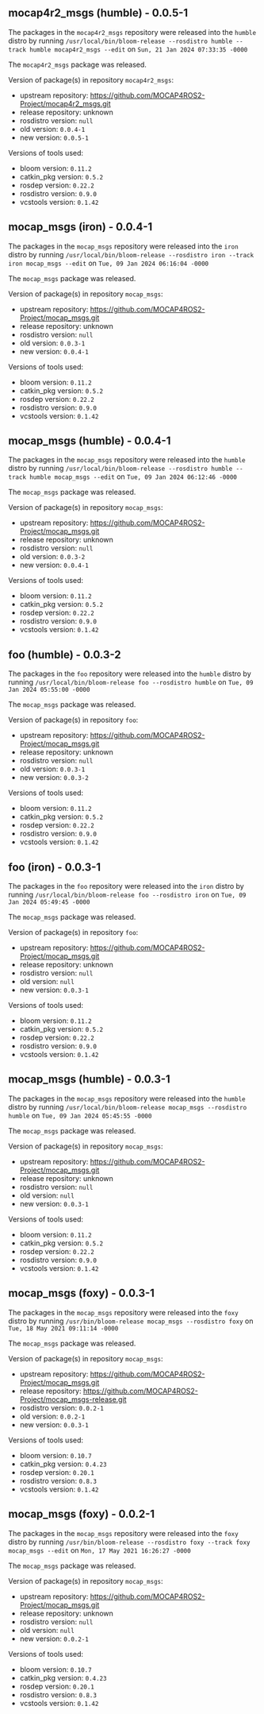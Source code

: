 ## mocap4r2_msgs (humble) - 0.0.5-1

The packages in the `mocap4r2_msgs` repository were released into the `humble` distro by running `/usr/local/bin/bloom-release --rosdistro humble --track humble mocap4r2_msgs --edit` on `Sun, 21 Jan 2024 07:33:35 -0000`

The `mocap4r2_msgs` package was released.

Version of package(s) in repository `mocap4r2_msgs`:

- upstream repository: https://github.com/MOCAP4ROS2-Project/mocap4r2_msgs.git
- release repository: unknown
- rosdistro version: `null`
- old version: `0.0.4-1`
- new version: `0.0.5-1`

Versions of tools used:

- bloom version: `0.11.2`
- catkin_pkg version: `0.5.2`
- rosdep version: `0.22.2`
- rosdistro version: `0.9.0`
- vcstools version: `0.1.42`


## mocap_msgs (iron) - 0.0.4-1

The packages in the `mocap_msgs` repository were released into the `iron` distro by running `/usr/local/bin/bloom-release --rosdistro iron --track iron mocap_msgs --edit` on `Tue, 09 Jan 2024 06:16:04 -0000`

The `mocap_msgs` package was released.

Version of package(s) in repository `mocap_msgs`:

- upstream repository: https://github.com/MOCAP4ROS2-Project/mocap_msgs.git
- release repository: unknown
- rosdistro version: `null`
- old version: `0.0.3-1`
- new version: `0.0.4-1`

Versions of tools used:

- bloom version: `0.11.2`
- catkin_pkg version: `0.5.2`
- rosdep version: `0.22.2`
- rosdistro version: `0.9.0`
- vcstools version: `0.1.42`


## mocap_msgs (humble) - 0.0.4-1

The packages in the `mocap_msgs` repository were released into the `humble` distro by running `/usr/local/bin/bloom-release --rosdistro humble --track humble mocap_msgs --edit` on `Tue, 09 Jan 2024 06:12:46 -0000`

The `mocap_msgs` package was released.

Version of package(s) in repository `mocap_msgs`:

- upstream repository: https://github.com/MOCAP4ROS2-Project/mocap_msgs.git
- release repository: unknown
- rosdistro version: `null`
- old version: `0.0.3-2`
- new version: `0.0.4-1`

Versions of tools used:

- bloom version: `0.11.2`
- catkin_pkg version: `0.5.2`
- rosdep version: `0.22.2`
- rosdistro version: `0.9.0`
- vcstools version: `0.1.42`


## foo (humble) - 0.0.3-2

The packages in the `foo` repository were released into the `humble` distro by running `/usr/local/bin/bloom-release foo --rosdistro humble` on `Tue, 09 Jan 2024 05:55:00 -0000`

The `mocap_msgs` package was released.

Version of package(s) in repository `foo`:

- upstream repository: https://github.com/MOCAP4ROS2-Project/mocap_msgs.git
- release repository: unknown
- rosdistro version: `null`
- old version: `0.0.3-1`
- new version: `0.0.3-2`

Versions of tools used:

- bloom version: `0.11.2`
- catkin_pkg version: `0.5.2`
- rosdep version: `0.22.2`
- rosdistro version: `0.9.0`
- vcstools version: `0.1.42`


## foo (iron) - 0.0.3-1

The packages in the `foo` repository were released into the `iron` distro by running `/usr/local/bin/bloom-release foo --rosdistro iron` on `Tue, 09 Jan 2024 05:49:45 -0000`

The `mocap_msgs` package was released.

Version of package(s) in repository `foo`:

- upstream repository: https://github.com/MOCAP4ROS2-Project/mocap_msgs.git
- release repository: unknown
- rosdistro version: `null`
- old version: `null`
- new version: `0.0.3-1`

Versions of tools used:

- bloom version: `0.11.2`
- catkin_pkg version: `0.5.2`
- rosdep version: `0.22.2`
- rosdistro version: `0.9.0`
- vcstools version: `0.1.42`


## mocap_msgs (humble) - 0.0.3-1

The packages in the `mocap_msgs` repository were released into the `humble` distro by running `/usr/local/bin/bloom-release mocap_msgs --rosdistro humble` on `Tue, 09 Jan 2024 05:45:55 -0000`

The `mocap_msgs` package was released.

Version of package(s) in repository `mocap_msgs`:

- upstream repository: https://github.com/MOCAP4ROS2-Project/mocap_msgs.git
- release repository: unknown
- rosdistro version: `null`
- old version: `null`
- new version: `0.0.3-1`

Versions of tools used:

- bloom version: `0.11.2`
- catkin_pkg version: `0.5.2`
- rosdep version: `0.22.2`
- rosdistro version: `0.9.0`
- vcstools version: `0.1.42`


## mocap_msgs (foxy) - 0.0.3-1

The packages in the `mocap_msgs` repository were released into the `foxy` distro by running `/usr/bin/bloom-release mocap_msgs --rosdistro foxy` on `Tue, 18 May 2021 09:11:14 -0000`

The `mocap_msgs` package was released.

Version of package(s) in repository `mocap_msgs`:

- upstream repository: https://github.com/MOCAP4ROS2-Project/mocap_msgs.git
- release repository: https://github.com/MOCAP4ROS2-Project/mocap_msgs-release.git
- rosdistro version: `0.0.2-1`
- old version: `0.0.2-1`
- new version: `0.0.3-1`

Versions of tools used:

- bloom version: `0.10.7`
- catkin_pkg version: `0.4.23`
- rosdep version: `0.20.1`
- rosdistro version: `0.8.3`
- vcstools version: `0.1.42`


## mocap_msgs (foxy) - 0.0.2-1

The packages in the `mocap_msgs` repository were released into the `foxy` distro by running `/usr/bin/bloom-release --rosdistro foxy --track foxy mocap_msgs --edit` on `Mon, 17 May 2021 16:26:27 -0000`

The `mocap_msgs` package was released.

Version of package(s) in repository `mocap_msgs`:

- upstream repository: https://github.com/MOCAP4ROS2-Project/mocap_msgs.git
- release repository: unknown
- rosdistro version: `null`
- old version: `null`
- new version: `0.0.2-1`

Versions of tools used:

- bloom version: `0.10.7`
- catkin_pkg version: `0.4.23`
- rosdep version: `0.20.1`
- rosdistro version: `0.8.3`
- vcstools version: `0.1.42`


